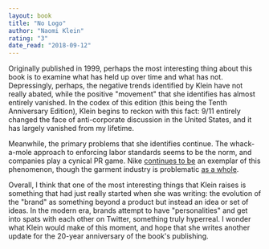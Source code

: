 ```yaml
---
layout: book
title: "No Logo"
author: "Naomi Klein"
rating: "3"
date_read: "2018-09-12"
---
```


Originally published in 1999, perhaps the most interesting thing about this book
is to examine what has held up over time and what has not. Depressingly,
perhaps, the negative trends identified by Klein have not really abated, while
the positive "movement" that she identifies has almost entirely vanished. In the
codex of this edition (this being the Tenth Anniversary Edition), Klein begins
to reckon with this fact: 9/11 entirely changed the face of anti-corporate
discussion in the United States, and it has largely vanished from my lifetime.

Meanwhile, the primary problems that she identifies continue. The whack-a-mole
approach to enforcing labor standards seems to be the norm, and companies play a
cynical PR game. Nike [continues to
be](http://www.slate.com/articles/business/the_grind/2016/08/nike_s_supply_chain_doesn_t_live_up_to_the_ideals_of_its_girl_effect_campaign.html)
an exemplar of this phenomenon, though the garment industry is problematic [as a
whole](https://www.youtube.com/watch?v=VdLf4fihP78).

Overall, I think that one of the most interesting things that Klein raises is
something that had just really started when she was writing: the evolution of
the "brand" as something beyond a product but instead an idea or set of ideas.
In the modern era, brands attempt to have "personalities" and get into spats
with each other on Twitter, something truly hyperreal. I wonder what Klein would
make of this moment, and hope that she writes another update for the 20-year
anniversary of the book's publishing.
